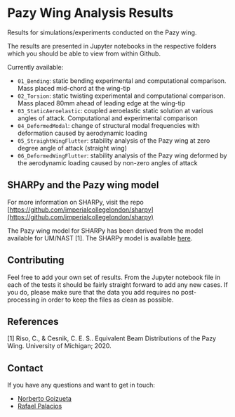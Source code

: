 # Pazy Wing Analysis Results

Results for simulations/experiments conducted on the Pazy wing.

The results are presented in Jupyter notebooks in the respective folders which you should be able to view from within Github.

Currently available:
  
  * `01_Bending`: static bending experimental and computational comparison. Mass placed mid-chord at the wing-tip
  * `02_Torsion`: static twisting experimental and computational comparison. Mass placed 80mm ahead of leading edge at the wing-tip
  * `03_StaticAeroelastic`: coupled aeroelastic static solution at various angles of attack. Computational and experimental comparison
  * `04_DeformedModal`: change of structural modal frequencies with deformation caused by aerodynamic loading
  * `05_StraightWingFlutter`: stability analysis of the Pazy wing at zero degree angle of attack (straight wing)
  * `06_DeformedWingFlutter`: stability analysis of the Pazy wing deformed by the aerodynamic loading caused by non-zero angles of attack
  
## SHARPy and the Pazy wing model

For more information on SHARPy, visit the repo [https://github.com/imperialcollegelondon/sharpy](https://github.com/imperialcollegelondon/sharpy)

The Pazy wing model for SHARPy has been derived from the model available for UM/NAST [1]. The SHARPy model is available [here](https://github.com/ngoiz/pazy-model).
  
## Contributing

Feel free to add your own set of results. From the Jupyter notebook file in each of the tests it should be fairly straight forward to add any new cases. If you do, please make sure that the data you add requires no post-processing in order to keep the files as clean as possible.

## References
[1] Riso, C., & Cesnik, C. E. S.. Equivalent Beam Distributions of the Pazy Wing. University of Michigan; 2020.

## Contact

If you have any questions and want to get in touch:
  * [Norberto Goizueta](https://www.imperial.ac.uk/aeroelastics/people/goizueta/)
  * [Rafael Palacios](https://www.imperial.ac.uk/people/r.palacios)
